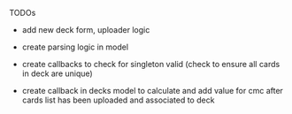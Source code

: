 TODOs

* add new deck form, uploader logic

* create parsing logic in model

* create callbacks to check for singleton valid (check to ensure all cards in deck are unique)

* create callback in decks model to calculate and add value for cmc after cards list has been uploaded and associated to deck
